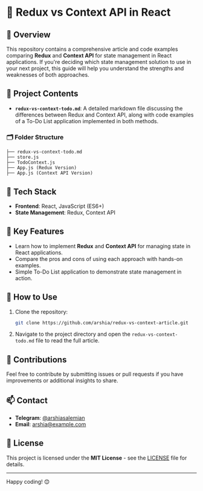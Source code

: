 
# 📝 Redux vs Context API in React

## 📖 Overview
This repository contains a comprehensive article and code examples comparing **Redux** and **Context API** for state management in React applications. If you're deciding which state management solution to use in your next project, this guide will help you understand the strengths and weaknesses of both approaches.

## 🚀 Project Contents
- **`redux-vs-context-todo.md`**: A detailed markdown file discussing the differences between Redux and Context API, along with code examples of a To-Do List application implemented in both methods.

### 🗂️ Folder Structure
```
├── redux-vs-context-todo.md
├── store.js
├── TodoContext.js
├── App.js (Redux Version)
├── App.js (Context API Version)
```

## 🔧 Tech Stack
- **Frontend**: React, JavaScript (ES6+)
- **State Management**: Redux, Context API

## 🌟 Key Features
- Learn how to implement **Redux** and **Context API** for managing state in React applications.
- Compare the pros and cons of using each approach with hands-on examples.
- Simple To-Do List application to demonstrate state management in action.

## 📂 How to Use
1. Clone the repository:
   ```bash
   git clone https://github.com/arshia/redux-vs-context-article.git
   ```
2. Navigate to the project directory and open the `redux-vs-context-todo.md` file to read the full article.

## 🤝 Contributions
Feel free to contribute by submitting issues or pull requests if you have improvements or additional insights to share.

## 📫 Contact
- **Telegram**: [@arshiasalemian](https://t.me/arshiasalemian)
- **Email**: arshia@example.com

## 📜 License
This project is licensed under the **MIT License** - see the [LICENSE](LICENSE) file for details.

---

Happy coding! 😊
